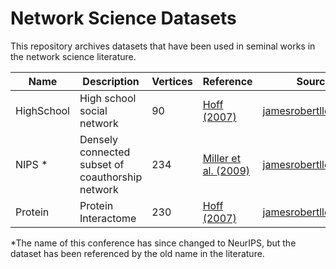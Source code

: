 # Network Science Datasets
This repository archives datasets that have been used in seminal works in the network science literature.

|Name|Description|Vertices|Reference|Source|Link|
|-----|---|---|---|---|---|
|HighSchool|High school social network|90|[Hoff (2007)](https://proceedings.neurips.cc/paper/2007/hash/766ebcd59621e305170616ba3d3dac32-Abstract.html)|[jamesrobertlloyd.com](https://jamesrobertlloyd.com/assets/BasicRFM.tar.gz)|
| NIPS *|Densely connected subset of coauthorship network|234|[Miller et al. (2009)](https://proceedings.neurips.cc/paper/2009/hash/437d7d1d97917cd627a34a6a0fb41136-Abstract.html)|[jamesrobertlloyd.com](https://jamesrobertlloyd.com/assets/BasicRFM.tar.gz)|
|Protein|Protein Interactome|230|[Hoff (2007)](https://proceedings.neurips.cc/paper/2007/hash/766ebcd59621e305170616ba3d3dac32-Abstract.html)|[jamesrobertlloyd.com](https://jamesrobertlloyd.com/assets/BasicRFM.tar.gz)|

*The name of this conference has since changed to NeurIPS, but the dataset has been referenced by the old name in the literature.

